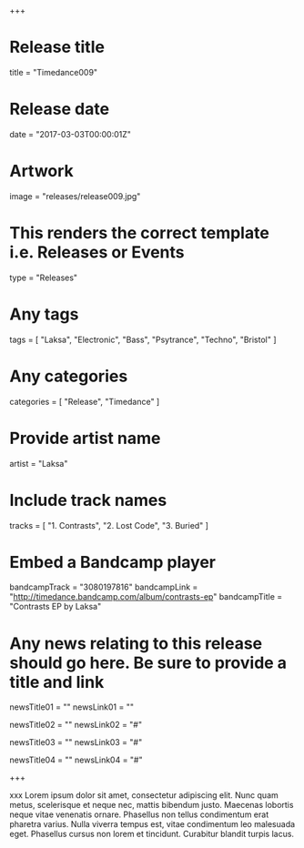 +++

# Release title
title = "Timedance009"

# Release date
date = "2017-03-03T00:00:01Z"

# Artwork
image = "releases/release009.jpg"

# This renders the correct template i.e. Releases or Events
type = "Releases"

# Any tags
tags = [ "Laksa", "Electronic", "Bass", "Psytrance", "Techno", "Bristol" ]

# Any categories
categories = [ "Release", "Timedance" ]

# Provide artist name
artist = "Laksa"

# Include track names
tracks = [
	"1. Contrasts",
	"2. Lost Code",
	"3. Buried"
]

# Embed a Bandcamp player
bandcampTrack = "3080197816"
bandcampLink = "http://timedance.bandcamp.com/album/contrasts-ep"
bandcampTitle = "Contrasts EP by Laksa"

# Any news relating to this release should go here. Be sure to provide a title and link
newsTitle01 = ""
newsLink01 = ""

newsTitle02 = ""
newsLink02 = "#"

newsTitle03 = ""
newsLink03 = "#"

newsTitle04 = ""
newsLink04 = "#"

+++

<!-- Provide a summary/statement below -->
xxx Lorem ipsum dolor sit amet, consectetur adipiscing elit. Nunc quam metus, scelerisque et neque nec, mattis bibendum justo. Maecenas lobortis neque vitae venenatis ornare. Phasellus non tellus condimentum erat pharetra varius. Nulla viverra tempus est, vitae condimentum leo malesuada eget. Phasellus cursus non lorem et tincidunt. Curabitur blandit turpis lacus.

